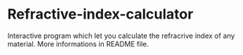 # Refractive-index-calculator
Interactive program which let you calculate the refracrive index of any material. More informations in README file.
